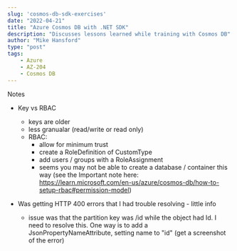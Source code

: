 ```yaml
---
slug: 'cosmos-db-sdk-exercises'
date: "2022-04-21"
title: "Azure Cosmos DB with .NET SDK"
description: "Discusses lessons learned while training with Cosmos DB"
author: "Mike Hansford"
type: "post"
tags:
    - Azure
    - AZ-204
    - Cosmos DB
---
```


Notes
* Key vs RBAC
    * keys are older
    * less granualar (read/write or read only)
    * RBAC:
        * allow for minimum trust
        * create a RoleDefinition of CustomType
        * add users / groups with a RoleAssignment
        * seems you may not be able to create a database / container this way (see the Important note here: https://learn.microsoft.com/en-us/azure/cosmos-db/how-to-setup-rbac#permission-model)

* Was getting HTTP 400 errors that I had trouble resolving - little info
    * issue was that the partition key was /id while the object had Id. I need to resolve this. One way is to add a JsonPropertyNameAttribute, setting name to "id"
    (get a screenshot of the error)